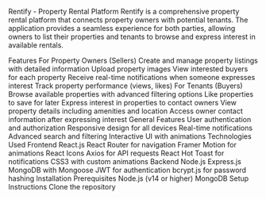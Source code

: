 Rentify - Property Rental Platform
Rentify is a comprehensive property rental platform that connects property owners with potential tenants. The application provides a seamless experience for both parties, allowing owners to list their properties and tenants to browse and express interest in available rentals.

Features
For Property Owners (Sellers)
Create and manage property listings with detailed information
Upload property images
View interested buyers for each property
Receive real-time notifications when someone expresses interest
Track property performance (views, likes)
For Tenants (Buyers)
Browse available properties with advanced filtering options
Like properties to save for later
Express interest in properties to contact owners
View property details including amenities and location
Access owner contact information after expressing interest
General Features
User authentication and authorization
Responsive design for all devices
Real-time notifications
Advanced search and filtering
Interactive UI with animations
Technologies Used
Frontend
React.js
React Router for navigation
Framer Motion for animations
React Icons
Axios for API requests
React Hot Toast for notifications
CSS3 with custom animations
Backend
Node.js
Express.js
MongoDB with Mongoose
JWT for authentication
bcrypt.js for password hashing
Installation
Prerequisites
Node.js (v14 or higher)
MongoDB
Setup Instructions
Clone the repository
